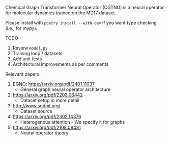 Chemical Graph Transformer Neural Operator (CGTNO) is a neural operator for molecular dynamics trained on the MD17 dataset.

Please install with `poetry install --with dev` if you want type checking (i.e., for mypy).

TODO:
1. Review `model.py`
1. Training loop / datasets
1. Add unit tests
1. Architectural improvements as per comments

Relevant papers:
1. EGNO: https://arxiv.org/pdf/2401.11037
    * General graph neural operator architecture
1. https://arxiv.org/pdf/2203.06442
    * Dataset setup in more detail
1. http://www.sgdml.org/
    * Dataset source
1. https://arxiv.org/pdf/2302.14376
    * Heterogenous attention - We specify it for graphs
1. https://arxiv.org/pdf/2108.08481
    * Neural operator theory